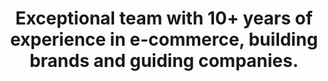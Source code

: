 ---
title: "Exceptional team with 10+ years of experience in e-commerce, building brands and guiding companies."
desc: "We strive to grow, build leading companies and are a team on a joint mission"
path: "/about/gallery"
GalleryData: [
    {
        image: "https://i.pinimg.com/originals/04/5b/d8/045bd85809656d0faa94aa3360f473eb.jpg",
        title: 'Furkan Giray',
        description: 'Vestibulum dapibus odio quam, sit amet hendrerit dui ultricies consectetur. Ut viverra porta leo, non tincidunt mauris condimentu eget. Vivamus non turpis elit. Aenean ultricies nisl sit amet.'
    },
    {
        image: 'https://www.hawtcelebs.com/wp-content/uploads/2021/04/ester-exposito-for-elle-magazine-spain-may-2021-3.jpg',
        title: 'Furkan Giray',
        description: 'Vestibulum dapibus odio quam, sit amet hendrerit dui ultricies consectetur. Ut viverra porta leo, non tincidunt mauris condimentu eget. Vivamus non turpis elit. Aenean ultricies nisl sit amet.'
    },
    {
        image: 'https://wallpapercave.com/wp/wp7905062.jpg',
        title: 'Furkan Giray',
        description: 'Vestibulum dapibus odio quam, sit amet hendrerit dui ultricies consectetur. Ut viverra porta leo, non tincidunt mauris condimentu eget. Vivamus non turpis elit. Aenean ultricies nisl sit amet.'
    },
    {
        image: 'https://www.hawtcelebs.com/wp-content/uploads/2021/04/ester-exposito-for-elle-magazine-spain-may-2021-3.jpg',
        title: 'Furkan Giray',
        description: 'Vestibulum dapibus odio quam, sit amet hendrerit dui ultricies consectetur. Ut viverra porta leo, non tincidunt mauris condimentu eget. Vivamus non turpis elit. Aenean ultricies nisl sit amet.'
    }
] 
---